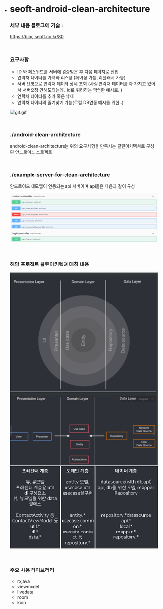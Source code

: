  - # seoft-android-clean-architecture

   ### 세부 내용 블로그에 기술 :

   https://blog.seoft.co.kr/80

   <br>

   ### 요구사항

    - ID 와 페스워드를 서버에 검증받은 후 다음 페이지로 진입
    - 연락처 데이터를 가져와 리스팅 (페이징 가능, 리플래시 가능)
    - 서버 요청으로 연락처 데이터 상세 조회 (사실 연락처 데이터를 다 가지고 있어서 서버요청 안해도되는데.. id로 쿼리하는 막연한 예시로..)
    - 연락처 데이터를 추가 혹은 삭제
    - 연락처 데이터의 즐겨찾기 기능(로컬 DB연동 예시를 위한..)

   ![gif.gif](./art/gif.gif)

   <br>

   ### ./android-clean-architecture
   android-clean-architecture는 위의 요구사항을 만족시는 클린아키텍쳐로 구성된 안드로이드 프로젝트

   <br>

   ### ./example-server-for-clean-architecture
   안드로이드 데모앱이 연동되는 api 서버이며 api들은 다음과 같이 구성

   ![server.png](./art/sever.png)

   <br>

   ### 해당 프로젝트 클린아키텍쳐 매칭 내용
   ![image2.png](./art/image3.png)

   <br>

   ### 주요 사용 라이브러리
    - rxjava
    - viewmodel
    - livedata
    - room
    - koin